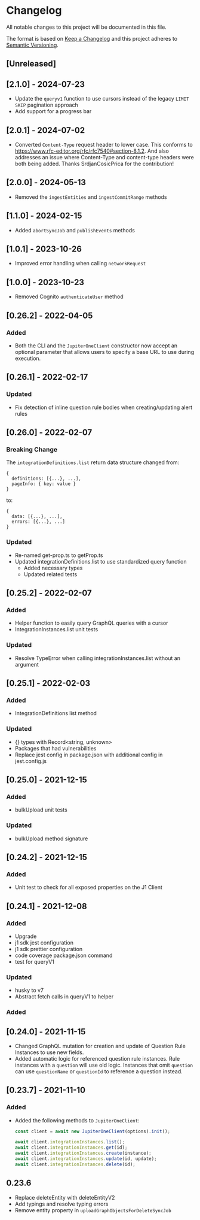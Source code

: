 # Changelog

All notable changes to this project will be documented in this file.

The format is based on [Keep a Changelog](http://keepachangelog.com/en/1.0.0/)
and this project adheres to
[Semantic Versioning](http://semver.org/spec/v2.0.0.html).

## [Unreleased]

## [2.1.0] - 2024-07-23

- Update the `queryv1` function to use cursors instead of the legacy `LIMIT SKIP` pagination approach
- Add support for a progress bar

## [2.0.1] - 2024-07-02

- Converted `Content-Type` request header to lower case. This conforms to https://www.rfc-editor.org/rfc/rfc7540#section-8.1.2. And also addresses an issue where Content-Type and content-type headers were both being added.
 Thanks SrdjanCosicPrica for the contribution!

## [2.0.0] - 2024-05-13

- Removed the `ingestEntities` and `ingestCommitRange` methods

## [1.1.0] - 2024-02-15

- Added `abortSyncJob` and `publishEvents` methods

## [1.0.1] - 2023-10-26

- Improved error handling when calling `networkRequest`
  
## [1.0.0] - 2023-10-23

- Removed Cognito `authenticateUser` method

## [0.26.2] - 2022-04-05

### Added

- Both the CLI and the `JupiterOneClient` constructor now accept an optional
  parameter that allows users to specify a base URL to use during execution.

## [0.26.1] - 2022-02-17

### Updated

- Fix detection of inline question rule bodies when creating/updating alert
  rules

## [0.26.0] - 2022-02-07

### Breaking Change

The `integrationDefinitions.list` return data structure changed from:

```
{
  definitions: [{...}, ...],
  pageInfo: { key: value }
}
```

to:

```
{
  data: [{...}, ...],
  errors: [{...}, ...]
}
```

### Updated

- Re-named get-prop.ts to getProp.ts
- Updated integrationDefinitions.list to use standardized query function
  - Added necessary types
  - Updated related tests

## [0.25.2] - 2022-02-07

### Added

- Helper function to easily query GraphQL queries with a cursor
- IntegrationInstances.list unit tests

### Updated

- Resolve TypeError when calling integrationInstances.list without an argument

## [0.25.1] - 2022-02-03

### Added

- IntegrationDefinitions list method

### Updated

- {} types with Record<string, unknown>
- Packages that had vulnerabilities
- Replace jest config in package.json with additional config in jest.config.js

## [0.25.0] - 2021-12-15

### Added

- bulkUpload unit tests

### Updated

- bulkUpload method signature

## [0.24.2] - 2021-12-15

### Added

- Unit test to check for all exposed properties on the J1 Client

## [0.24.1] - 2021-12-08

### Added

- Upgrade
- j1 sdk jest configuration
- j1 sdk prettier configuration
- code coverage package.json command
- test for queryV1

### Updated

- husky to v7
- Abstract fetch calls in queryV1 to helper

### Added

## [0.24.0] - 2021-11-15

- Changed GraphQL mutation for creation and update of Question Rule Instances to
  use new fields.
- Added automatic logic for referenced question rule instances. Rule instances
  with a `question` will use old logic. Instances that omit `question` can use
  `questionName` or `questionId` to reference a question instead.

## [0.23.7] - 2021-11-10

### Added

- Added the following methods to `JupiterOneClient`:

  ```ts
  const client = await new JupiterOneClient(options).init();

  await client.integrationInstances.list();
  await client.integrationInstances.get(id);
  await client.integrationInstances.create(instance);
  await client.integrationInstances.update(id, update);
  await client.integrationInstances.delete(id);
  ```

## 0.23.6

- Replace deleteEntity with deleteEntityV2
- Add typings and resolve typing errors
- Remove entity property in `uploadGraphObjectsForDeleteSyncJob`
